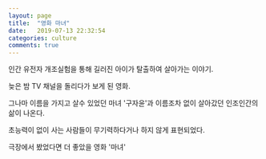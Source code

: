 ```yaml
---
layout: page
title:  "영화 마녀"
date:   2019-07-13 22:32:54
categories: culture
comments: true
---
```


인간 유전자 개조실험을 통해 길러진 아이가 탈출하여 살아가는 이야기. 

늦은 밤 TV 채널을 돌리다가 보게 된 영화. 

그나마 이름을 가지고 살수 있었던 마녀 '구자윤'과 이름조차 없이 살아갔던 인조인간의 삶이 나온다. 

초능력이 없이 사는 사람들이 무기력하다거나 하지 않게 표현되었다. 

극장에서 봤었다면 더 좋았을 영화 '마녀'
